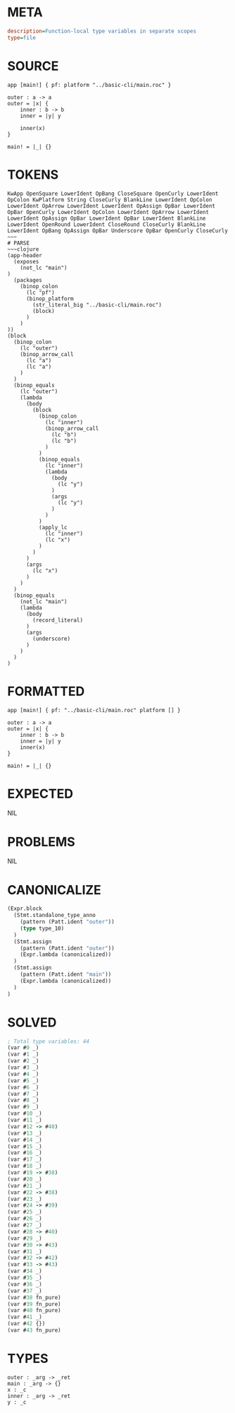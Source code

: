 # META
~~~ini
description=Function-local type variables in separate scopes
type=file
~~~
# SOURCE
~~~roc
app [main!] { pf: platform "../basic-cli/main.roc" }

outer : a -> a
outer = |x| {
    inner : b -> b
    inner = |y| y

    inner(x)
}

main! = |_| {}
~~~
# TOKENS
~~~text
KwApp OpenSquare LowerIdent OpBang CloseSquare OpenCurly LowerIdent OpColon KwPlatform String CloseCurly BlankLine LowerIdent OpColon LowerIdent OpArrow LowerIdent LowerIdent OpAssign OpBar LowerIdent OpBar OpenCurly LowerIdent OpColon LowerIdent OpArrow LowerIdent LowerIdent OpAssign OpBar LowerIdent OpBar LowerIdent BlankLine LowerIdent OpenRound LowerIdent CloseRound CloseCurly BlankLine LowerIdent OpBang OpAssign OpBar Underscore OpBar OpenCurly CloseCurly ~~~
# PARSE
~~~clojure
(app-header
  (exposes
    (not_lc "main")
)
  (packages
    (binop_colon
      (lc "pf")
      (binop_platform
        (str_literal_big "../basic-cli/main.roc")
        (block)
      )
    )
))
(block
  (binop_colon
    (lc "outer")
    (binop_arrow_call
      (lc "a")
      (lc "a")
    )
  )
  (binop_equals
    (lc "outer")
    (lambda
      (body
        (block
          (binop_colon
            (lc "inner")
            (binop_arrow_call
              (lc "b")
              (lc "b")
            )
          )
          (binop_equals
            (lc "inner")
            (lambda
              (body
                (lc "y")
              )
              (args
                (lc "y")
              )
            )
          )
          (apply_lc
            (lc "inner")
            (lc "x")
          )
        )
      )
      (args
        (lc "x")
      )
    )
  )
  (binop_equals
    (not_lc "main")
    (lambda
      (body
        (record_literal)
      )
      (args
        (underscore)
      )
    )
  )
)
~~~
# FORMATTED
~~~roc
app [main!] { pf: "../basic-cli/main.roc" platform [] }

outer : a -> a
outer = |x| {
	inner : b -> b
	inner = |y| y
	inner(x)
}

main! = |_| {}
~~~
# EXPECTED
NIL
# PROBLEMS
NIL
# CANONICALIZE
~~~clojure
(Expr.block
  (Stmt.standalone_type_anno
    (pattern (Patt.ident "outer"))
    (type type_10)
  )
  (Stmt.assign
    (pattern (Patt.ident "outer"))
    (Expr.lambda (canonicalized))
  )
  (Stmt.assign
    (pattern (Patt.ident "main"))
    (Expr.lambda (canonicalized))
  )
)
~~~
# SOLVED
~~~clojure
; Total type variables: 44
(var #0 _)
(var #1 _)
(var #2 _)
(var #3 _)
(var #4 _)
(var #5 _)
(var #6 _)
(var #7 _)
(var #8 _)
(var #9 _)
(var #10 _)
(var #11 _)
(var #12 -> #40)
(var #13 _)
(var #14 _)
(var #15 _)
(var #16 _)
(var #17 _)
(var #18 _)
(var #19 -> #38)
(var #20 _)
(var #21 _)
(var #22 -> #38)
(var #23 _)
(var #24 -> #39)
(var #25 _)
(var #26 _)
(var #27 _)
(var #28 -> #40)
(var #29 _)
(var #30 -> #43)
(var #31 _)
(var #32 -> #42)
(var #33 -> #43)
(var #34 _)
(var #35 _)
(var #36 _)
(var #37 _)
(var #38 fn_pure)
(var #39 fn_pure)
(var #40 fn_pure)
(var #41 _)
(var #42 {})
(var #43 fn_pure)
~~~
# TYPES
~~~roc
outer : _arg -> _ret
main : _arg -> {}
x : _c
inner : _arg -> _ret
y : _c
~~~
